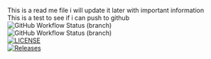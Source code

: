 This is a read me file i will update it later with important information \
This is a test to see if i can push to github\
![GitHub Workflow Status (branch)](https://img.shields.io/github/actions/workflow/status/FergusR1/sem/main.yml?branch=master) \
![GitHub Workflow Status (branch)](https://github.com/FergusR1/sem/actions/workflows/main.yml/badge.svg?branch=master) \
[![LICENSE](https://img.shields.io/github/license/FergusR1/sem.svg?style=flat-square)](https://github.com/FergusR1/sem/blob/master/LICENSE) \
[![Releases](https://img.shields.io/github/release/FergusR1/sem/all.svg?style=flat-square)](https://github.com/FergusR1/sem/releases)
